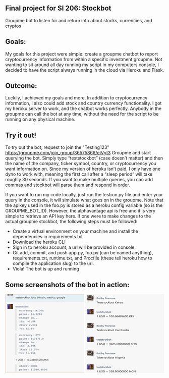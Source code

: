 ## Final project for SI 206: Stockbot
Groupme bot to listen for and return info about stocks, currencies, and cryptos

## Goals: 
My goals for this project were simple: create a groupme chatbot to report
cryptocurrency information from within a specific investment groupme. 
Not wanting to sit around all day running my script in my computers console, I decided to have the script always running in the cloud via Heroku and Flask. 

## Outcome: 
Luckily, I achieved my goals and more. In addition to cryptocurrency information, I also could add stock and country currency functionality. I got my heroku server to work, and the chatbot works perfectly. Anybody in the groupme can call the bot at any time, without the need for the script to be running on any physical machine.

## Try it out!
To try out the bot, request to join the "Testing123" https://groupme.com/join_group/36575866/eIVyt3 Groupme and start querying the bot. Simply type “teststockbot” (case doesn’t matter) and then the name of the company, ticker symbol, country, or cryptocurrency you want information on. Since my version of heroku isn’t paid, I only have one dyno to work with, meaning the first call after a “sleep period” will take roughly 30 seconds. If you want to make multiple queries, you can add commas and stockbot will parse them and respond in order.

If you want to run my code locally, just run the testrun.py file and enter your query in the console, it will simulate what goes on in the groupme. Note that the apikey used in the foo.py is stored as a heroku config variable (so is the GROUPME_BOT_ID). However, the alphavantage api is free and it is very simple to retrieve an API key here. If one were to make changes to the actual groupme stockbot, the following steps must be followed:
-	Create a virtual environment on your machine and install the dependencies in requirements.txt
-	Download the heroku CLI
-	Sign in to heroku account, a url will be provided in console.
-	Git add, commit, and push app.py, foo.py (can be named anything), requirements.txt, runtime.txt, and Procfile (these tell heroku how to compile the application slug) to the url.
-	Viola! The bot is up and running

## Some screenshots of the bot in action:
<img src="https://github.com/jackstephenson96/stockbot/blob/master/static/assorted.png" alt="alt text" width="250" height="250">
<img src="https://github.com/jackstephenson96/stockbot/blob/master/static/currencies.png" alt="alt text" width="250" height="250">
